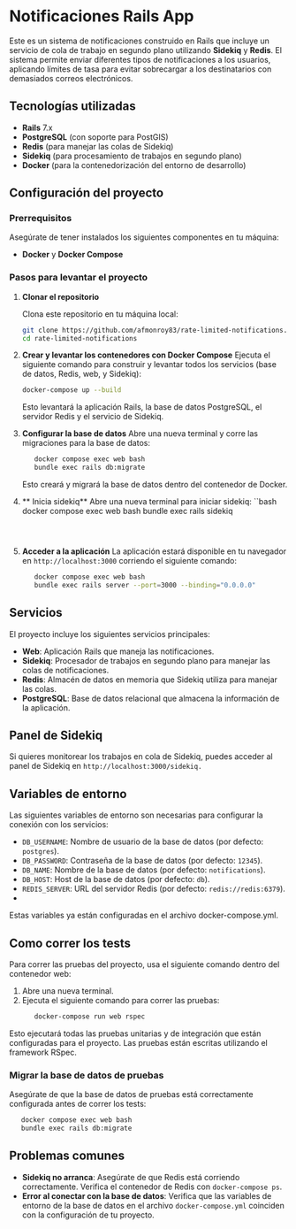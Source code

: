 # Notificaciones Rails App

Este es un sistema de notificaciones construido en Rails que incluye un servicio de cola de trabajo en segundo plano utilizando **Sidekiq** y **Redis**. El sistema permite enviar diferentes tipos de notificaciones a los usuarios, aplicando límites de tasa para evitar sobrecargar a los destinatarios con demasiados correos electrónicos.

## Tecnologías utilizadas

- **Rails** 7.x
- **PostgreSQL** (con soporte para PostGIS)
- **Redis** (para manejar las colas de Sidekiq)
- **Sidekiq** (para procesamiento de trabajos en segundo plano)
- **Docker** (para la contenedorización del entorno de desarrollo)

## Configuración del proyecto

### Prerrequisitos

Asegúrate de tener instalados los siguientes componentes en tu máquina:

- **Docker** y **Docker Compose**

### Pasos para levantar el proyecto

1. **Clonar el repositorio**

   Clona este repositorio en tu máquina local:

   ```bash
   git clone https://github.com/afmonroy83/rate-limited-notifications.git
   cd rate-limited-notifications
2. **Crear y levantar los contenedores con Docker Compose**
   Ejecuta el siguiente comando para construir y levantar todos los servicios (base de datos, Redis, web, y Sidekiq):
      ```bash
      docker-compose up --build
      ```
   Esto levantará la aplicación Rails, la base de datos PostgreSQL, el servidor Redis y el servicio de Sidekiq.

3. **Configurar la base de datos**
   Abre una nueva terminal y corre las migraciones para la base de datos:
   ```bash
      docker compose exec web bash
      bundle exec rails db:migrate
   ```
   Esto creará y migrará la base de datos dentro del contenedor de Docker.
4. ** Inicia sidekiq**
    Abre una nueva terminal para iniciar sidekiq:
   ``bash
      docker compose exec web bash
      bundle exec rails sidekiq
   ```
      
     
6. **Acceder a la aplicación**
   La aplicación estará disponible en tu navegador en `http://localhost:3000` corriendo el siguiente comando:
   ```bash
      docker compose exec web bash
      bundle exec rails server --port=3000 --binding="0.0.0.0"
   ```
   

## Servicios
El proyecto incluye los siguientes servicios principales:

- **Web**: Aplicación Rails que maneja las notificaciones.
- **Sidekiq**: Procesador de trabajos en segundo plano para manejar las colas de notificaciones.
- **Redis**: Almacén de datos en memoria que Sidekiq utiliza para manejar las colas.
- **PostgreSQL**: Base de datos relacional que almacena la información de la aplicación.

## Panel de Sidekiq
Si quieres monitorear los trabajos en cola de Sidekiq, puedes acceder al panel de Sidekiq en `http://localhost:3000/sidekiq.`
## Variables de entorno

Las siguientes variables de entorno son necesarias para configurar la conexión con los servicios:

- `DB_USERNAME`: Nombre de usuario de la base de datos (por defecto: `postgres`).
- `DB_PASSWORD`: Contraseña de la base de datos (por defecto: `12345`).
- `DB_NAME`: Nombre de la base de datos (por defecto: `notifications`).
- `DB_HOST`: Host de la base de datos (por defecto: `db`).
- `REDIS_SERVER`: URL del servidor Redis (por defecto: `redis://redis:6379`).
- 
Estas variables ya están configuradas en el archivo docker-compose.yml.

##  Como correr los tests
Para correr las pruebas del proyecto, usa el siguiente comando dentro del contenedor web:

1. Abre una nueva terminal.
2. Ejecuta el siguiente comando para correr las pruebas:
   ```bash
      docker-compose run web rspec
      ```
Esto ejecutará todas las pruebas unitarias y de integración que están configuradas para el proyecto. Las pruebas están escritas utilizando el framework RSpec.

### Migrar la base de datos de pruebas

Asegúrate de que la base de datos de pruebas está correctamente configurada antes de correr los tests:

   ```bash
      docker compose exec web bash
      bundle exec rails db:migrate
   ```

## Problemas comunes
* **Sidekiq no arranca**: Asegúrate de que Redis está corriendo correctamente. Verifica el contenedor de Redis con `docker-compose ps`.
* **Error al conectar con la base de datos**: Verifica que las variables de entorno de la base de datos en el archivo `docker-compose.yml` coinciden con la configuración de tu proyecto.
